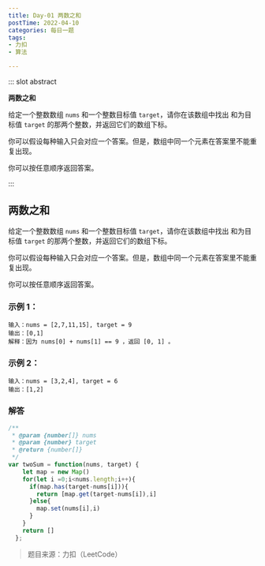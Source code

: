 ```yaml
---
title: Day-01 两数之和
postTime: 2022-04-10
categories: 每日一题
tags:
- 力扣
- 算法

---
```


::: slot abstract

**两数之和**

给定一个整数数组 `nums` 和一个整数目标值 `target`，请你在该数组中找出 和为目标值 `target` 的那两个整数，并返回它们的数组下标。

你可以假设每种输入只会对应一个答案。但是，数组中同一个元素在答案里不能重复出现。

你可以按任意顺序返回答案。

:::

## 两数之和

给定一个整数数组 `nums` 和一个整数目标值 `target`，请你在该数组中找出 和为目标值 `target` 的那两个整数，并返回它们的数组下标。

你可以假设每种输入只会对应一个答案。但是，数组中同一个元素在答案里不能重复出现。

你可以按任意顺序返回答案。



### 示例 1：

```
输入：nums = [2,7,11,15], target = 9
输出：[0,1]
解释：因为 nums[0] + nums[1] == 9 ，返回 [0, 1] 。

```

### 示例 2：

```
输入：nums = [3,2,4], target = 6
输出：[1,2]
```


### 解答

~~~js
/**
 * @param {number[]} nums
 * @param {number} target
 * @return {number[]}
 */
var twoSum = function(nums, target) {
    let map = new Map()
    for(let i =0;i<nums.length;i++){
      if(map.has(target-nums[i])){
        return [map.get(target-nums[i]),i]
      }else{
        map.set(nums[i],i)
      }
    }
    return []
  };
~~~

> 题目来源：力扣（LeetCode）